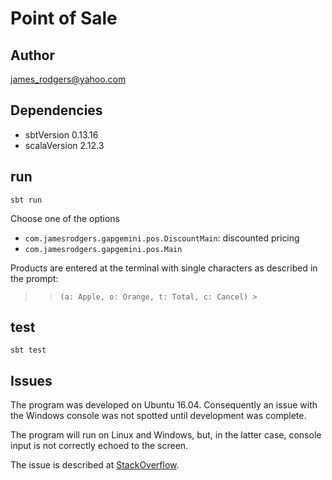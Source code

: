 # Point of Sale

## Author
james_rodgers@yahoo.com

## Dependencies
- sbtVersion 0.13.16
- scalaVersion 2.12.3

## run
`sbt run`

Choose one of the options
- `com.jamesrodgers.gapgemini.pos.DiscountMain`: discounted pricing
- `com.jamesrodgers.gapgemini.pos.Main`

Products are entered at the terminal with single characters as described in the prompt:

>> `(a: Apple, o: Orange, t: Total, c: Cancel) >`

## test
`sbt test`

## Issues
The program was developed on Ubuntu 16.04. Consequently an issue with the Windows console was
not spotted until development was complete. 

The program will run on Linux and Windows, but, in the latter case, console input is not correctly echoed to the screen.

The issue is described at [StackOverflow](https://stackoverflow.com/questions/23611588/console-input-within-sbt-does-not-echo-to-the-screen).
